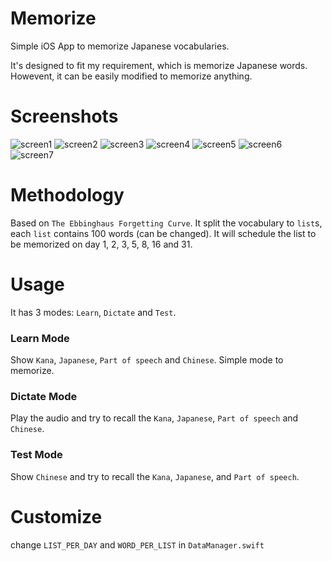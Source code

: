 # Memorize
Simple iOS App to memorize Japanese vocabularies.

It's designed to fit my requirement, which is memorize Japanese words. Howevent, it can be easily modified to memorize anything.

# Screenshots
![screen1](https://raw.githubusercontent.com/fxxing/Memorize/master/Screenshots/screen1.png)
![screen2](https://raw.githubusercontent.com/fxxing/Memorize/master/Screenshots/screen2.png)
![screen3](https://raw.githubusercontent.com/fxxing/Memorize/master/Screenshots/screen3.png)
![screen4](https://raw.githubusercontent.com/fxxing/Memorize/master/Screenshots/screen4.png)
![screen5](https://raw.githubusercontent.com/fxxing/Memorize/master/Screenshots/screen5.png)
![screen6](https://raw.githubusercontent.com/fxxing/Memorize/master/Screenshots/screen6.png)
![screen7](https://raw.githubusercontent.com/fxxing/Memorize/master/Screenshots/screen7.png)

# Methodology

Based on `The Ebbinghaus Forgetting Curve`. It split the vocabulary to `list`s, each `list` contains 100 words (can be changed). It will schedule the list to be memorized on day 1, 2, 3, 5, 8, 16 and 31.

# Usage
It has 3 modes: `Learn`, `Dictate` and `Test`.

### Learn Mode
Show `Kana`, `Japanese`, `Part of speech` and `Chinese`. Simple mode to memorize.

### Dictate Mode
Play the audio and try to recall the  `Kana`, `Japanese`, `Part of speech` and `Chinese`. 

### Test Mode
Show `Chinese` and try to recall the  `Kana`, `Japanese`, and `Part of speech`. 


# Customize

change `LIST_PER_DAY` and `WORD_PER_LIST` in `DataManager.swift`
